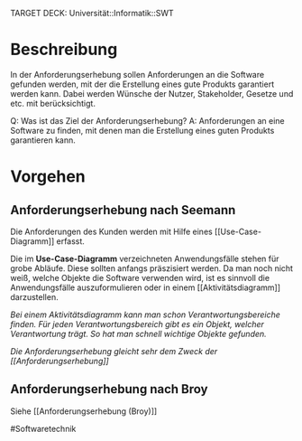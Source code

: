 TARGET DECK: Universität::Informatik::SWT

# Beschreibung
In der Anforderungserhebung sollen Anforderungen an die Software gefunden werden, mit der die Erstellung eines gute Produkts garantiert werden kann. 
Dabei werden Wünsche der Nutzer, Stakeholder, Gesetze und etc. mit berücksichtigt. 

Q: Was ist das Ziel der Anforderungserhebung?
A: Anforderungen an eine Software zu finden, mit denen man die Erstellung eines guten Produkts garantieren kann.  
<!--ID: 1641730454001-->


# Vorgehen
## Anforderungserhebung nach Seemann
Die Anforderungen des Kunden werden mit Hilfe eines [[Use-Case-Diagramm]] erfasst.

Die im **Use-Case-Diagramm** verzeichneten Anwendungsfälle stehen für grobe Abläufe. Diese sollten anfangs präszisiert werden. 
Da man noch nicht weiß, welche Objekte die Software verwenden wird, ist es sinnvoll die Anwendungsfälle auszuformulieren oder in einem [[Aktivitätsdiagramm]] darzustellen.

*Bei einem Aktivitätsdiagramm kann man schon Verantwortungsbereiche finden. Für jeden Verantwortungsbereich gibt es ein Objekt, welcher Verantwortung trägt. So hat man schnell wichtige Objekte gefunden.*

*Die Anforderungserhebung gleicht sehr dem Zweck der [[Anforderungserhebung]]*



## Anforderungserhebung nach Broy
Siehe [[Anforderungserhebung (Broy)]]

#Softwaretechnik 


